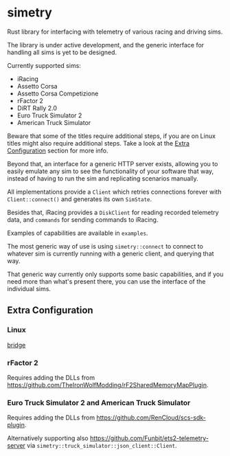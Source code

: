 # simetry

Rust library for interfacing with telemetry of various racing and driving sims.

The library is under active development, and the generic interface for
handling all sims is yet to be designed.

Currently supported sims:

* iRacing
* Assetto Corsa
* Assetto Corsa Competizione
* rFactor 2
* DiRT Rally 2.0
* Euro Truck Simulator 2
* American Truck Simulator

Beware that some of the titles require additional steps, if you are on Linux
titles might also require additional steps. Take a look at the [Extra
Configuration](#extra-configuration) section for more info.

Beyond that, an interface for a generic HTTP server exists, allowing you to easily emulate any sim
to see the functionality of your software that way, instead of having to run the sim and replicating
scenarios manually.

All implementations provide a `Client` which retries connections forever with `Client::connect()` and
generates its own `SimState`.

Besides that, iRacing provides a `DiskClient` for reading recorded telemetry data,
and `commands` for sending commands to iRacing.

Examples of capabilities are available in `examples`.

The most generic way of use is using `simetry::connect` to connect to whatever
sim is currently running with a generic client, and querying that way.

That generic way currently only supports some basic capabilities, and if you need more than what's
present there, you can use the interface of the individual sims.

## Extra Configuration

### Linux

[bridge]

### rFactor 2

Requires adding the DLLs from https://github.com/TheIronWolfModding/rF2SharedMemoryMapPlugin.

### Euro Truck Simulator 2 and American Truck Simulator

Requires adding the DLLs from https://github.com/RenCloud/scs-sdk-plugin.

Alternatively supporting also https://github.com/Funbit/ets2-telemetry-server
via `simetry::truck_simulator::json_client::Client`.

[bridge]: https://github.com/poljar/shm-bridge
